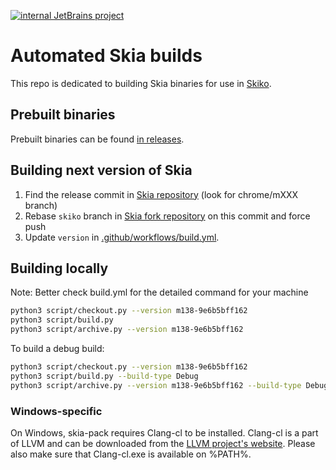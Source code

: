 [![internal JetBrains project](https://jb.gg/badges/internal.svg)](https://confluence.jetbrains.com/display/ALL/JetBrains+on+GitHub)
# Automated Skia builds

This repo is dedicated to building Skia binaries for use in [Skiko](https://github.com/JetBrains/skiko).

## Prebuilt binaries

Prebuilt binaries can be found [in releases](https://github.com/JetBrains/skia-pack/releases).

## Building next version of Skia

1. Find the release commit in [Skia repository](https://github.com/google/skia) (look for chrome/mXXX branch)
2. Rebase `skiko` branch in [Skia fork repository](https://github.com/JetBrains/skia) on this commit and force push
3. Update `version` in [.github/workflows/build.yml](https://github.com/JetBrains/skia-pack/blob/master/.github/workflows/build.yml).

## Building locally

Note: Better check build.yml for the detailed command for your machine

```sh
python3 script/checkout.py --version m138-9e6b5bff162
python3 script/build.py
python3 script/archive.py --version m138-9e6b5bff162
```

To build a debug build:

```sh
python3 script/checkout.py --version m138-9e6b5bff162
python3 script/build.py --build-type Debug
python3 script/archive.py --version m138-9e6b5bff162 --build-type Debug
```

### Windows-specific

On Windows, skia-pack requires Clang-cl to be installed. Clang-cl is a part of LLVM and can be downloaded from the [LLVM project's website](https://releases.llvm.org/). Please also make sure that Clang-cl.exe is available on %PATH%.
